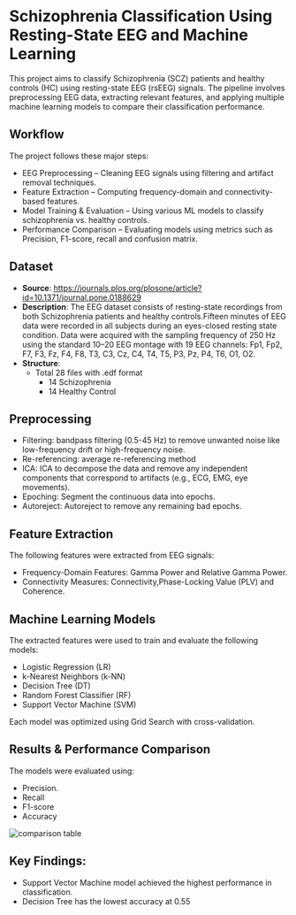 # Schizophrenia Classification Using Resting-State EEG and Machine Learning
This project aims to classify Schizophrenia (SCZ) patients and healthy controls (HC) using resting-state EEG (rsEEG) signals. The pipeline involves preprocessing EEG data, extracting relevant features, and applying multiple machine learning models to compare their classification performance.




## Workflow
The project follows these major steps:
- EEG Preprocessing – Cleaning EEG signals using filtering and artifact removal techniques.
- Feature Extraction – Computing frequency-domain and connectivity-based features.
- Model Training & Evaluation – Using various ML models to classify schizophrenia vs. healthy controls.
- Performance Comparison – Evaluating models using metrics such as Precision, F1-score, recall and confusion matrix.
  



## Dataset
- **Source**: https://journals.plos.org/plosone/article?id=10.1371/journal.pone.0188629
- **Description**: The EEG dataset consists of resting-state recordings from both Schizophrenia patients and healthy controls.Fifteen minutes of EEG data were recorded in all subjects during an eyes-closed resting state condition. Data were acquired with the sampling frequency of 250 Hz using the standard 10–20 EEG montage with 19 EEG channels: Fp1, Fp2, F7, F3, Fz, F4, F8, T3, C3, Cz, C4, T4, T5, P3, Pz, P4, T6, O1, O2.
- **Structure**:
  - Total 28 files with .edf format
    - 14 Schizophrenia
    - 14 Healthy Control



## Preprocessing
- Filtering: bandpass filtering (0.5-45 Hz) to remove unwanted noise like low-frequency drift or high-frequency noise.
- Re-referencing: average re-referencing method
- ICA: ICA to decompose the data and remove any independent components that correspond to artifacts (e.g., ECG, EMG, eye movements).
- Epoching: Segment the continuous data into epochs.
- Autoreject: Autoreject to remove any remaining bad epochs.
  



## Feature Extraction
The following features were extracted from EEG signals:
- Frequency-Domain Features: Gamma Power and Relative Gamma Power.
- Connectivity Measures: Connectivity,Phase-Locking Value (PLV) and Coherence.




## Machine Learning Models
The extracted features were used to train and evaluate the following models:
- Logistic Regression (LR)
- k-Nearest Neighbors (k-NN)
- Decision Tree (DT)
- Random Forest Classifier (RF)
- Support Vector Machine (SVM)
  
Each model was optimized using Grid Search with cross-validation.



## Results & Performance Comparison
The models were evaluated using:
- Precision.
- Recall
- F1-score
- Accuracy

![comparison table](https://github.com/user-attachments/assets/cd3aaa4e-186a-4deb-a58b-247f905999ba)




## Key Findings: 
- Support Vector Machine model achieved the highest performance in classification.
- Decision Tree has the lowest accuracy at 0.55
